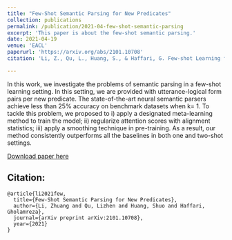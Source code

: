```yaml
---
title: "Few-Shot Semantic Parsing for New Predicates"
collection: publications
permalink: /publication/2021-04-few-shot-semantic-parsing
excerpt: 'This paper is about the few-shot semantic parsing.'
date: 2021-04-19
venue: 'EACL'
paperurl: 'https://arxiv.org/abs/2101.10708'
citation: 'Li, Z., Qu, L., Huang, S., & Haffari, G. Few-shot Learning for Semantic Parsing. 16th conference of the European Chapter of the Association for Computational Linguistics'

---
```

In this work, we investigate the problems of semantic parsing in a few-shot learning setting. In this setting, we are provided with utterance-logical form pairs per new predicate. The state-of-the-art neural semantic parsers achieve less than 25% accuracy on benchmark datasets when k= 1. To tackle this problem, we proposed to i) apply a designated meta-learning method to train the model; ii) regularize attention scores with alignment statistics; iii) apply a smoothing technique in pre-training. As a result, our method consistently outperforms all the baselines in both one and two-shot settings.

[Download paper here](https://arxiv.org/abs/2101.10708)


Citation:
---
```
@article{li2021few,
  title={Few-Shot Semantic Parsing for New Predicates},
  author={Li, Zhuang and Qu, Lizhen and Huang, Shuo and Haffari, Gholamreza},
  journal={arXiv preprint arXiv:2101.10708},
  year={2021}
}
```
